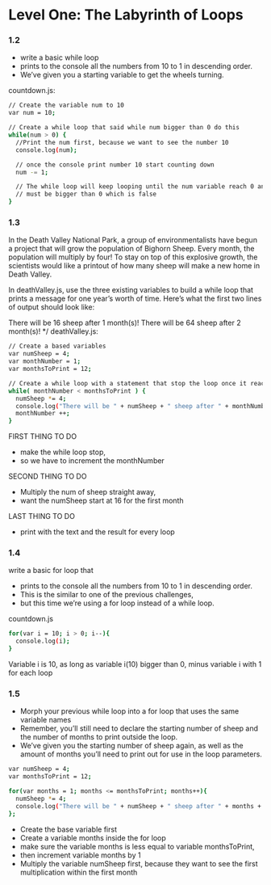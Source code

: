 # Level One: The Labyrinth of Loops

### 1.2

- write a basic while loop 
- prints to the console all the numbers from 10 to 1 in descending order. 
- We’ve given you a starting variable to get the wheels turning. 

countdown.js:

```sh
// Create the variable num to 10
var num = 10;

// Create a while loop that said while num bigger than 0 do this
while(num > 0) {
  //Print the num first, because we want to see the number 10
  console.log(num);

  // once the console print number 10 start counting down
  num -= 1;

  // The while loop will keep looping until the num variable reach 0 and stop the loop, because of the statement
  // must be bigger than 0 which is false
}
```
### 1.3
In the Death Valley National Park, a group of environmentalists have begun a project that will grow the population of Bighorn Sheep. Every month, the population will multiply by four! To stay on top of this explosive growth, the scientists would like a printout of how many sheep will make a new home in Death Valley.

In deathValley.js, use the three existing variables to build a while loop that prints a message for one year’s worth of time. Here’s what the first two lines of output should look like:

There will be 16 sheep after 1 month(s)!
There will be 64 sheep after 2 month(s)!
*/
deathValley.js:

```sh
// Create a based variables
var numSheep = 4;
var monthNumber = 1;
var monthsToPrint = 12;

// Create a while loop with a statement that stop the loop once it reach 1 year
while( monthNumber < monthsToPrint ) {
  numSheep *= 4;
  console.log("There will be " + numSheep + " sheep after " + monthNumber + " month(s)!");
  monthNumber ++;
}
```

FIRST THING TO DO 
- make the while loop stop, 
- so we have to increment the monthNumber

SECOND THING TO DO 
- Multiply the num of sheep straight away, 
- want the numSheep start at 16 for the first month

LAST THING TO DO 
- print with the text and the result for every loop


### 1.4
write a basic for loop that 
- prints to the console all the numbers from 10 to 1 in descending order. 
- This is the similar to one of the previous challenges, 
- but this time we’re using a for loop instead of a while loop.

countdown.js
```sh
for(var i = 10; i > 0; i--){
  console.log(i);
}
```

Variable i is 10, as long as variable i(10) bigger than 0, minus variable i with 1 for each loop


### 1.5
- Morph your previous while loop into a for loop that uses the same variable names
- Remember, you’ll still need to declare the starting number of sheep and the number of months to print outside the loop. 
- We’ve given you the starting number of sheep again, as well as the amount of months you’ll need to print out for use in the loop parameters. 

```sh
var numSheep = 4;
var monthsToPrint = 12;

for(var months = 1; months <= monthsToPrint; months++){ 
  numSheep *= 4;
  console.log("There will be " + numSheep + " sheep after " + months + " month(s)!");
};
```
- Create the base variable first
- Create a variable months inside the for loop 
- make sure the variable months is less equal to variable monthsToPrint,
- then increment variable months by 1
- Multiply the variable numSheep first, because they want to see the first multiplication within the first month
